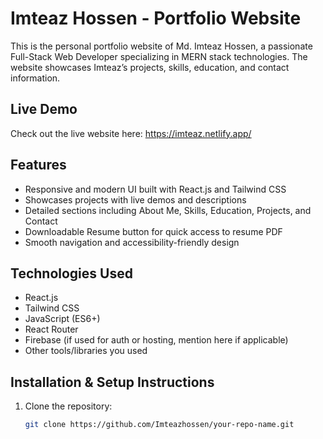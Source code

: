 # Imteaz Hossen - Portfolio Website

This is the personal portfolio website of Md. Imteaz Hossen, a passionate Full-Stack Web Developer specializing in MERN stack technologies. The website showcases Imteaz’s projects, skills, education, and contact information.

## Live Demo

Check out the live website here: https://imteaz.netlify.app/

## Features

- Responsive and modern UI built with React.js and Tailwind CSS
- Showcases projects with live demos and descriptions
- Detailed sections including About Me, Skills, Education, Projects, and Contact
- Downloadable Resume button for quick access to resume PDF
- Smooth navigation and accessibility-friendly design

## Technologies Used

- React.js
- Tailwind CSS
- JavaScript (ES6+)
- React Router
- Firebase (if used for auth or hosting, mention here if applicable)
- Other tools/libraries you used

## Installation & Setup Instructions

1. Clone the repository:

   ```bash
   git clone https://github.com/Imteazhossen/your-repo-name.git
